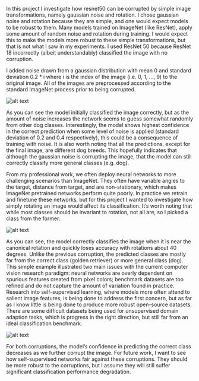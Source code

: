 In this project I investigate how resnet50 can be corrupted by simple image transformations, namely gaussian noise and rotation. 
I chose gaussian noise and rotation because they are simple, and one would expect models to be robust to them. Many models trained on ImageNet (like ResNet), apply some amount of random noise and rotation during training. I would expect this to make the models more robust to these simple transformations, but that is not what I saw in my experiments. I used ResNet 50 because ResNet 18 incorrectly (albeit understandably) classified the image with no corruption.

I added noise drawn from a gaussian distribution with mean 0 and standard deviation 0.2 * i where i is the index of the image (i.e. 0, 1, ..., 9) to the original image. 
All of the images are preprocessed according to the standard ImageNet process prior to being corrupted.


![alt text](https://i.stack.imgur.com/AcWVN.jpg)

As you can see the model initially classified the image correctly, but as the amount of noise increases the network seems to guess somewhat randomly from other dog classes. 
Interestingly, the model shows highest confidence in the correct prediction when some level of noise is applied (standard deviation of 0.2 and 0.4 respectively), this could be a consequence of training with noise. 
It is also worth noting that all the predictions, except for the final image, are different dog breeds. 
This hopefully indicates that although the gaussian noise is corrupting the image, that the model can still correctly classify more general classes (e.g. dog).

From my professional work, we often deploy neural networks to more challenging scenarios than ImageNet. 
They often have variable angles to the target, distance from target, and are non-stationary, which makes ImageNet pretrained networks perform quite poorly. 
In practice we retrain and finetune these networks, but for this project I wanted to investigate how simply rotating an image would affect its classification. 
It’s worth noting that while most classes should be invariant to rotation, not all are, so I picked a class from the former. 

![alt text](https://i.stack.imgur.com/AcWVN.jpg)

As you can see, the model correctly classifies the image when it is near the canonical rotation and quickly loses accuracy with rotations about 40 degrees. 
Unlike the previous corruption, the predicted classes are mostly far from the correct class (golden retriever) or more general class (dog).
This simple example illustrated two main issues with the current computer vision research paradigm: neural networks are overly dependent on spurious features created from pixel colors; benchmark datasets are too refined and do not capture the amount of variation found in practice. 
Research into self-supervised learning, where models more often attend to salient image features, is being done to address the first concern, but as far as I know little is being done to produce more robust open-source datasets. 
There are some difficult datasets being used for unsupervised domain adaption tasks, which is progress in the right direction, but still far from an ideal classification benchmark.

![alt text](https://i.stack.imgur.com/AcWVN.jpg)

For both corruptions, the model’s confidence in predicting the correct class decreases as we further corrupt the image. For future work, I want to see how self-supervised networks fair against these corruptions. 
They should be more robust to the corruptions, but I assume they will still suffer significant classification performance degradation.
